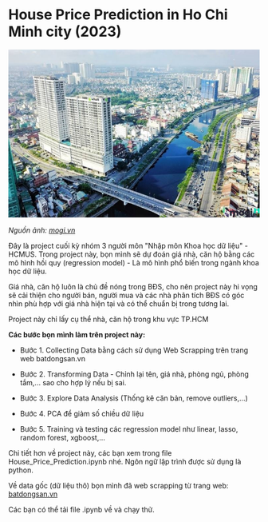 # House Price Prediction in Ho Chi Minh city (2023)
![](./materials/thumbnail.jpg)

*Nguồn ảnh: [mogi.vn](https://mogi.vn/news/12-kinh-nghiem-mua-nha-dat-tphcm-an-toan-nhanh-chong-37415/)*

Đây là project cuối kỳ nhóm 3 người môn "Nhập môn Khoa học dữ liệu" - HCMUS. Trong project này, bọn mình sẽ dự đoán giá nhà, căn hộ bằng các mô hình hồi quy (regression model) - Là mô hình phổ biến trong ngành khoa học dữ liệu.

Giá nhà, căn hộ luôn là chủ đề nóng trong BĐS, cho nên project này hi vọng sẽ cải thiện cho người bán, người mua và các nhà phân tích BĐS có góc nhìn phù hợp với giá nhà hiện tại và có thể chuẩn bị trong tương lai.

Project này chỉ lấy cụ thể nhà, căn hộ trong khu vực TP.HCM

**Các bước bọn mình làm trên project này:**

- Bước 1. Collecting Data bằng cách sử dụng Web Scrapping trên trang web batdongsan.vn

- Bước 2. Transforming Data - Chỉnh lại tên, giá nhà, phòng ngủ, phòng tắm,... sao cho hợp lý nếu bị sai.

- Bước 3. Explore Data Analysis (Thống kê căn bản, remove outliers,...)

- Bước 4. PCA để giảm số chiều dữ liệu

- Bước 5. Training và testing các regression model như linear, lasso, random forest, xgboost,...

Chi tiết hơn về project này, các bạn xem trong file House_Price_Prediction.ipynb nhé. Ngôn ngữ lập trình được sử dụng là python.

Về data gốc (dữ liệu thô) bọn mình đã web scrapping từ trang web: [batdongsan.vn](https://batdongsan.vn/ban-nha-ho-chi-minh)

Các bạn có thể tải file .ipynb về và chạy thử.
